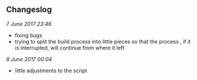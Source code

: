 ## Changeslog

*7 June 2017 23:46*

* fixing bugs
* trying to split the build process into little pieces so that the process , if it is interrupted, will continue from where it left

*8 June 2017 00:04*
* little adjustments to the script